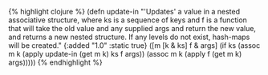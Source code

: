 {% highlight clojure %}
(defn update-in
  "'Updates' a value in a nested associative structure, where ks is a
  sequence of keys and f is a function that will take the old value
  and any supplied args and return the new value, and returns a new
  nested structure.  If any levels do not exist, hash-maps will be
  created."
  {:added "1.0"
   :static true}
  ([m [k & ks] f & args]
   (if ks
     (assoc m k (apply update-in (get m k) ks f args))
     (assoc m k (apply f (get m k) args)))))
{% endhighlight %}
